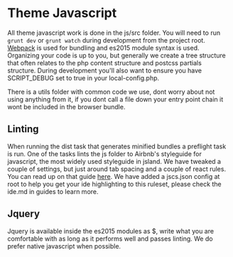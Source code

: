 #  Theme Javascript

All theme javascript work is done in the js/src folder. You will need to run `grunt dev` or `grunt watch` during development from the project root. [Webpack](https://webpack.github.io/docs/) is used for bundling and es2015 module syntax is used. Organizing your code is up to you, but generally we create a tree structure that often relates to the php content structure and postcss partials structure. During development you'll also want to ensure you have SCRIPT_DEBUG set to true in your local-config.php.

There is a utils folder with common code we use, dont worry about not using anything from it, if you dont call a file down your entry point chain it wont be included in the browser bundle. 

## Linting

When running the dist task that generates minified bundles a preflight task is run. One of the tasks lints the js folder to Airbnb's styleguide for javascript, the most widely used styleguide in jsland. We have tweaked a couple of settings, but just around tab spacing and a couple of react rules. You can read up on that guide [here](https://github.com/airbnb/javascript). We have added a jscs.json config at root to help you get your ide highlighting to this ruleset, please check the ide.md in guides to learn more.

## Jquery

Jquery is available inside the es2015 modules as $, write what you are comfortable with as long as it performs well and passes linting. We do prefer native javascript when possible.
